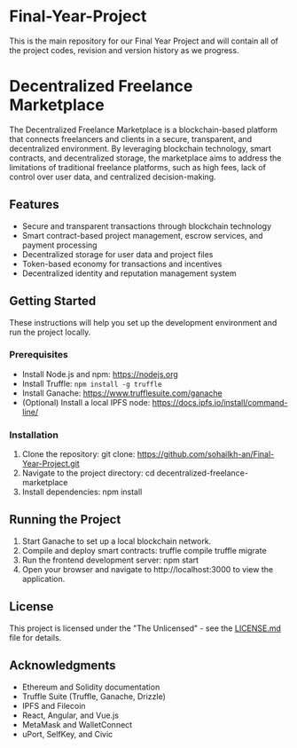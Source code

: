# Final-Year-Project
This is the main repository for our Final Year Project and will contain all of the project codes, revision and version history as we progress.

# Decentralized Freelance Marketplace

The Decentralized Freelance Marketplace is a blockchain-based platform that connects freelancers and clients in a secure, transparent, and decentralized environment. By leveraging blockchain technology, smart contracts, and decentralized storage, the marketplace aims to address the limitations of traditional freelance platforms, such as high fees, lack of control over user data, and centralized decision-making.

## Features

- Secure and transparent transactions through blockchain technology
- Smart contract-based project management, escrow services, and payment processing
- Decentralized storage for user data and project files
- Token-based economy for transactions and incentives
- Decentralized identity and reputation management system

## Getting Started

These instructions will help you set up the development environment and run the project locally.

### Prerequisites

- Install Node.js and npm: https://nodejs.org
- Install Truffle: `npm install -g truffle`
- Install Ganache: https://www.trufflesuite.com/ganache
- (Optional) Install a local IPFS node: https://docs.ipfs.io/install/command-line/

### Installation

1. Clone the repository:
   git clone: https://github.com/sohailkh-an/Final-Year-Project.git
2. Navigate to the project directory:
   cd decentralized-freelance-marketplace
3. Install dependencies:
   npm install


## Running the Project

1. Start Ganache to set up a local blockchain network.
2. Compile and deploy smart contracts:
   truffle compile
   truffle migrate
3. Run the frontend development server:
   npm start
4. Open your browser and navigate to http://localhost:3000 to view the application.


## License

This project is licensed under the "The Unlicensed" - see the [LICENSE.md](LICENSE.md) file for details.

## Acknowledgments

- Ethereum and Solidity documentation
- Truffle Suite (Truffle, Ganache, Drizzle)
- IPFS and Filecoin
- React, Angular, and Vue.js
- MetaMask and WalletConnect
- uPort, SelfKey, and Civic



